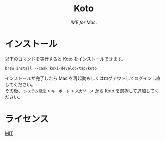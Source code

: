 <h1 align="center">Koto</h1>

<p align="center">
  <i>IME for Mac.</i>
</p>

# インストール

以下のコマンドを実行すると Koto をインストールできます。

```console
brew install --cask koki-develop/tap/koto
```

インストールが完了したら Mac を再起動もしくはログアウトしてログインし直してください。  
その後、 `システム設定` > `キーボード` > `入力ソース` から Koto を選択して追加してください。

# ライセンス

[MIT](./LICENSE)
